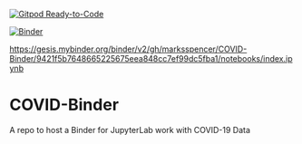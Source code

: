 [![Gitpod Ready-to-Code](https://img.shields.io/badge/Gitpod-Ready--to--Code-blue?logo=gitpod)](https://gitpod.io/#https://github.com/marksspencer/COVID-Binder) 

[![Binder](https://mybinder.org/badge_logo.svg)](https://mybinder.org/v2/gh/marksspencer/COVID-Binder/master)

https://gesis.mybinder.org/binder/v2/gh/marksspencer/COVID-Binder/9421f5b7648665225675eea848cc7ef99dc5fba1/notebooks/index.ipynb

# COVID-Binder
A repo to host a Binder for JupyterLab work with COVID-19 Data

